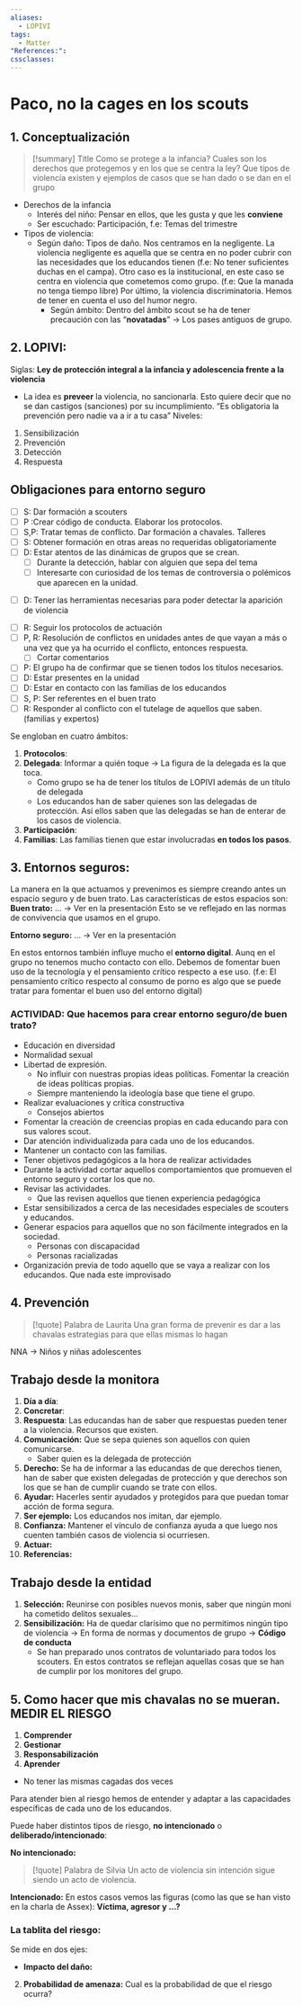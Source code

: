 ```yaml
---
aliases:
  - LOPIVI
tags:
  - Matter
"References:": 
cssclasses:
---
```

# Paco, no la cages en los scouts
## 1. Conceptualización

> [!summary] Title
> Como se protege a la infancia? Cuales son los derechos que protegemos y en los que se centra la ley? Que tipos de violencia existen y ejemplos de casos que se han dado o se dan en el grupo

+ Derechos de la infancia 
	+ Interés del niño: Pensar en ellos, que les gusta y que les **conviene**
	+ Ser escuchado: Participación, f.e: Temas del trimestre
+ Tipos de violencia: 
	+ Según daño: Tipos de daño. Nos centramos en la negligente. La violencia negligente es aquella que se centra en no poder cubrir con las necesidades que los educandos tienen (f.e: No tener suficientes duchas en el campa).
	  Otro caso es la institucional, en este caso se centra en violencia que cometemos como grupo. (f.e: Que la manada no tenga tiempo libre)
	  Por último, la violencia discriminatoria. Hemos de tener en cuenta el uso del humor negro. 
	  + Según ámbito: Dentro del ámbito scout se ha de tener precaución con las “**novatadas**” → Los pases antiguos de grupo. 

## 2. LOPIVI: 
Siglas: **Ley de protección integral a la infancia y adolescencia frente a la violencia**
+ La idea es **preveer** la violencia, no sancionarla. Esto quiere decir que no se dan castigos (sanciones) por su incumplimiento. 
  “Es obligatoria la prevención pero nadie va a ir a tu casa”
Niveles: 
1. Sensibilización
2. Prevención 
3. Detección 
4. Respuesta

## Obligaciones para entorno seguro 

+ [ ] S: Dar formación a scouters
+ [ ] P :Crear código de conducta. Elaborar los protocolos.
+ [ ] S,P: Tratar temas de conflicto. Dar formación a chavales. Talleres
+ [ ] S: Obtener formación en otras areas no requeridas obligatoriamente
+ [ ] D: Estar atentos de las dinámicas de grupos que se crean.
	+ [ ] Durante la detección, hablar con alguien que sepa del tema
	+ [ ] Interesarte con curiosidad de los temas de controversia o polémicos que aparecen en la unidad.
- [ ] D: Tener las herramientas necesarias para poder detectar la aparición de violencia
+ [ ] R: Seguir los protocolos de actuación
+ [ ] P, R: Resolución de conflictos en unidades antes de que vayan a más o una vez que ya ha ocurrido el conflicto, entonces respuesta. 
	+ [ ] Cortar comentarios
+ [ ] P: El grupo ha de confirmar que se tienen todos los títulos necesarios. 
+ [ ] D: Estar presentes en la unidad 
+ [ ] D: Estar en contacto con las familias de los educandos
+ [ ] S, P: Ser referentes en el buen trato
+ [ ] R: Responder al conflicto con el tutelage de aquellos que saben.  (familias y expertos)

Se engloban en cuatro ámbitos: 
1. **Protocolos**: 
2. **Delegada**: Informar a quién toque → La figura de la delegada es la que toca.
	+ Como grupo se ha de tener los títulos de LOPIVI además de un título de delegada
	+ Los educandos han de saber quienes son las delegadas de protección. Así ellos saben que las delegadas se han de enterar de los casos de violencia. 
1. **Participación**: 
2. **Familias**: Las familias tienen que estar involucradas **en todos los pasos**. 

## 3. Entornos seguros: 
La manera en la que actuamos y prevenimos es siempre creando antes un espacio seguro y de buen trato. Las características de estos espacios son: 
**Buen trato:**
… → Ver en la presentación
Esto se ve reflejado en las normas de convivencia que usamos en el grupo.

**Entorno seguro:**
… → Ver en la presentación

En estos entornos también influye mucho el **entorno digital**. Aunq en el grupo no tenemos mucho contacto con ello. Debemos de fomentar buen uso de la tecnología y el pensamiento crítico respecto a ese uso. (f.e: El pensamiento crítico respecto al consumo de porno es algo que se puede tratar para fomentar el buen uso del entorno digital)

### ACTIVIDAD: Que hacemos para crear entorno seguro/de buen trato?
+ Educación en diversidad
+ Normalidad sexual
+ Libertad de expresión. 
	+ No influir con nuestras propias ideas políticas. Fomentar la creación de ideas políticas propias. 
	+ Siempre manteniendo la ideología base que tiene el grupo. 
+ Realizar evaluaciones y crítica constructiva
	+ Consejos abiertos
+ Fomentar la creación de creencias propias en cada educando para con sus valores scout. 
+ Dar atención individualizada para cada uno de los educandos. 
+ Mantener un contacto con las familias. 
+ Tener objetivos pedagógicos a la hora de realizar actividades
+ Durante la actividad cortar aquellos comportamientos que promueven el entorno seguro y cortar los que no. 
+ Revisar las actividades. 
	+ Que las revisen aquellos que tienen experiencia pedagógica
+ Estar sensibilizados a cerca de las necesidades especiales de scouters y educandos. 
+ Generar espacios para aquellos que no son fácilmente integrados en la sociedad. 
	+ Personas con discapacidad
	+ Personas racializadas
+ Organización previa de todo aquello que se vaya a realizar con los educandos. Que nada este improvisado

## 4. Prevención

> [!quote] Palabra de Laurita
Una gran forma de prevenir es dar a las chavalas estrategias para que ellas mismas lo hagan

NNA → Niños y niñas adolescentes
## Trabajo desde la monitora

1. **Día a día**:
2. **Concretar**:
3. **Respuesta**: Las educandas han de saber que respuestas pueden tener a la violencia. Recursos que existen. 
4. **Comunicación:** Que se sepa quienes son aquellos con quien comunicarse. 
	+ Saber quien es la delegada de protección
5. **Derecho:** Se ha de informar a las educandas de que derechos tienen, han de saber que existen delegadas de protección y que derechos son los que se han de cumplir cuando se trate con ellos. 
6. **Ayudar:** Hacerles sentir ayudados y protegidos para que puedan tomar acción de forma segura. 
7. **Ser ejemplo:** Los educandos nos imitan, dar ejemplo.
8. **Confianza:** Mantener el vínculo de confianza ayuda a que luego nos cuenten también casos de violencia si ocurriesen. 
9. **Actuar:**
10. **Referencias:** 

## Trabajo desde la entidad
1. **Selección:** Reunirse con posibles nuevos monis, saber que ningún moni ha cometido delitos sexuales…
2. **Sensibilización:** Ha de quedar clarísimo que no permitimos ningún tipo de violencia → En forma de normas y documentos de grupo → **Código de conducta**
	+ Se han preparado unos contratos de voluntariado para todos los scouters. En estos contratos se reflejan aquellas cosas que se han de cumplir por los monitores del grupo.

## 5. Como hacer que mis chavalas no se mueran. MEDIR EL RIESGO
1. **Comprender** 
2. **Gestionar**
3. **Responsabilización** 
4. **Aprender**
+ No tener las mismas cagadas dos veces

Para atender bien al riesgo hemos de entender y adaptar a las capacidades específicas de cada uno de los educandos. 

Puede haber distintos tipos de riesgo, **no intencionado** o **deliberado/intencionado**: 

**No intencionado:**

> [!quote] Palabra de Silvia
> Un acto de violencia sin intención sigue siendo un acto de violencia.

**Intencionado:**
En estos casos vemos las figuras (como las que se han visto en la charla de Assex): **Víctima, agresor y …?**

### La tablita del riesgo:
Se mide en dos ejes: 
+ **Impacto del daño:**
2. **Probabilidad de amenaza:** Cual es la probabilidad de que el riesgo ocurra?